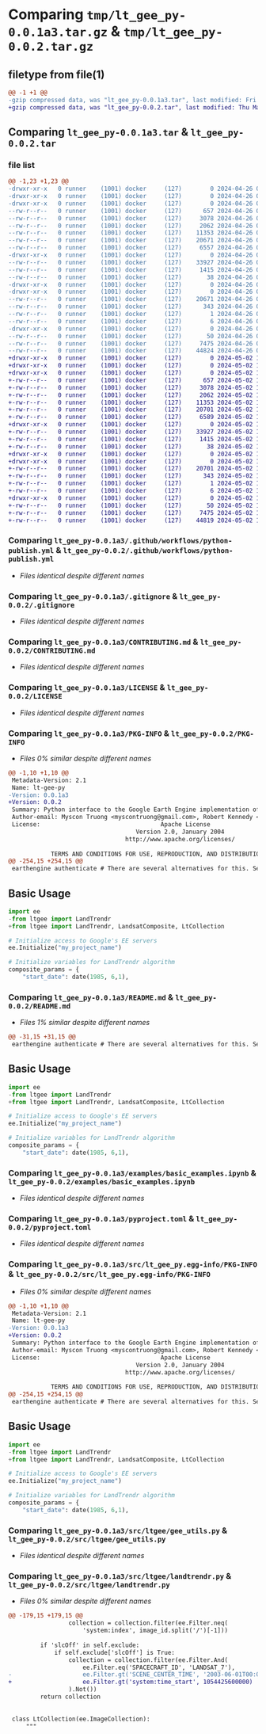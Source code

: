 # Comparing `tmp/lt_gee_py-0.0.1a3.tar.gz` & `tmp/lt_gee_py-0.0.2.tar.gz`

## filetype from file(1)

```diff
@@ -1 +1 @@
-gzip compressed data, was "lt_gee_py-0.0.1a3.tar", last modified: Fri Apr 26 00:53:33 2024, max compression
+gzip compressed data, was "lt_gee_py-0.0.2.tar", last modified: Thu May  2 17:04:01 2024, max compression
```

## Comparing `lt_gee_py-0.0.1a3.tar` & `lt_gee_py-0.0.2.tar`

### file list

```diff
@@ -1,23 +1,23 @@
-drwxr-xr-x   0 runner    (1001) docker     (127)        0 2024-04-26 00:53:33.108868 lt_gee_py-0.0.1a3/
-drwxr-xr-x   0 runner    (1001) docker     (127)        0 2024-04-26 00:53:33.104868 lt_gee_py-0.0.1a3/.github/
-drwxr-xr-x   0 runner    (1001) docker     (127)        0 2024-04-26 00:53:33.104868 lt_gee_py-0.0.1a3/.github/workflows/
--rw-r--r--   0 runner    (1001) docker     (127)      657 2024-04-26 00:53:12.000000 lt_gee_py-0.0.1a3/.github/workflows/python-publish.yml
--rw-r--r--   0 runner    (1001) docker     (127)     3078 2024-04-26 00:53:12.000000 lt_gee_py-0.0.1a3/.gitignore
--rw-r--r--   0 runner    (1001) docker     (127)     2062 2024-04-26 00:53:12.000000 lt_gee_py-0.0.1a3/CONTRIBUTING.md
--rw-r--r--   0 runner    (1001) docker     (127)    11353 2024-04-26 00:53:12.000000 lt_gee_py-0.0.1a3/LICENSE
--rw-r--r--   0 runner    (1001) docker     (127)    20671 2024-04-26 00:53:33.108868 lt_gee_py-0.0.1a3/PKG-INFO
--rw-r--r--   0 runner    (1001) docker     (127)     6557 2024-04-26 00:53:12.000000 lt_gee_py-0.0.1a3/README.md
-drwxr-xr-x   0 runner    (1001) docker     (127)        0 2024-04-26 00:53:33.104868 lt_gee_py-0.0.1a3/examples/
--rw-r--r--   0 runner    (1001) docker     (127)    33927 2024-04-26 00:53:12.000000 lt_gee_py-0.0.1a3/examples/basic_examples.ipynb
--rw-r--r--   0 runner    (1001) docker     (127)     1415 2024-04-26 00:53:12.000000 lt_gee_py-0.0.1a3/pyproject.toml
--rw-r--r--   0 runner    (1001) docker     (127)       38 2024-04-26 00:53:33.108868 lt_gee_py-0.0.1a3/setup.cfg
-drwxr-xr-x   0 runner    (1001) docker     (127)        0 2024-04-26 00:53:33.104868 lt_gee_py-0.0.1a3/src/
-drwxr-xr-x   0 runner    (1001) docker     (127)        0 2024-04-26 00:53:33.108868 lt_gee_py-0.0.1a3/src/lt_gee_py.egg-info/
--rw-r--r--   0 runner    (1001) docker     (127)    20671 2024-04-26 00:53:33.000000 lt_gee_py-0.0.1a3/src/lt_gee_py.egg-info/PKG-INFO
--rw-r--r--   0 runner    (1001) docker     (127)      343 2024-04-26 00:53:33.000000 lt_gee_py-0.0.1a3/src/lt_gee_py.egg-info/SOURCES.txt
--rw-r--r--   0 runner    (1001) docker     (127)        1 2024-04-26 00:53:33.000000 lt_gee_py-0.0.1a3/src/lt_gee_py.egg-info/dependency_links.txt
--rw-r--r--   0 runner    (1001) docker     (127)        6 2024-04-26 00:53:33.000000 lt_gee_py-0.0.1a3/src/lt_gee_py.egg-info/top_level.txt
-drwxr-xr-x   0 runner    (1001) docker     (127)        0 2024-04-26 00:53:33.108868 lt_gee_py-0.0.1a3/src/ltgee/
--rw-r--r--   0 runner    (1001) docker     (127)       50 2024-04-26 00:53:12.000000 lt_gee_py-0.0.1a3/src/ltgee/__init__.py
--rw-r--r--   0 runner    (1001) docker     (127)     7475 2024-04-26 00:53:12.000000 lt_gee_py-0.0.1a3/src/ltgee/gee_utils.py
--rw-r--r--   0 runner    (1001) docker     (127)    44824 2024-04-26 00:53:12.000000 lt_gee_py-0.0.1a3/src/ltgee/landtrendr.py
+drwxr-xr-x   0 runner    (1001) docker     (127)        0 2024-05-02 17:04:01.109618 lt_gee_py-0.0.2/
+drwxr-xr-x   0 runner    (1001) docker     (127)        0 2024-05-02 17:04:01.105618 lt_gee_py-0.0.2/.github/
+drwxr-xr-x   0 runner    (1001) docker     (127)        0 2024-05-02 17:04:01.105618 lt_gee_py-0.0.2/.github/workflows/
+-rw-r--r--   0 runner    (1001) docker     (127)      657 2024-05-02 17:03:56.000000 lt_gee_py-0.0.2/.github/workflows/python-publish.yml
+-rw-r--r--   0 runner    (1001) docker     (127)     3078 2024-05-02 17:03:56.000000 lt_gee_py-0.0.2/.gitignore
+-rw-r--r--   0 runner    (1001) docker     (127)     2062 2024-05-02 17:03:56.000000 lt_gee_py-0.0.2/CONTRIBUTING.md
+-rw-r--r--   0 runner    (1001) docker     (127)    11353 2024-05-02 17:03:56.000000 lt_gee_py-0.0.2/LICENSE
+-rw-r--r--   0 runner    (1001) docker     (127)    20701 2024-05-02 17:04:01.109618 lt_gee_py-0.0.2/PKG-INFO
+-rw-r--r--   0 runner    (1001) docker     (127)     6589 2024-05-02 17:03:56.000000 lt_gee_py-0.0.2/README.md
+drwxr-xr-x   0 runner    (1001) docker     (127)        0 2024-05-02 17:04:01.105618 lt_gee_py-0.0.2/examples/
+-rw-r--r--   0 runner    (1001) docker     (127)    33927 2024-05-02 17:03:56.000000 lt_gee_py-0.0.2/examples/basic_examples.ipynb
+-rw-r--r--   0 runner    (1001) docker     (127)     1415 2024-05-02 17:03:56.000000 lt_gee_py-0.0.2/pyproject.toml
+-rw-r--r--   0 runner    (1001) docker     (127)       38 2024-05-02 17:04:01.109618 lt_gee_py-0.0.2/setup.cfg
+drwxr-xr-x   0 runner    (1001) docker     (127)        0 2024-05-02 17:04:01.105618 lt_gee_py-0.0.2/src/
+drwxr-xr-x   0 runner    (1001) docker     (127)        0 2024-05-02 17:04:01.109618 lt_gee_py-0.0.2/src/lt_gee_py.egg-info/
+-rw-r--r--   0 runner    (1001) docker     (127)    20701 2024-05-02 17:04:01.000000 lt_gee_py-0.0.2/src/lt_gee_py.egg-info/PKG-INFO
+-rw-r--r--   0 runner    (1001) docker     (127)      343 2024-05-02 17:04:01.000000 lt_gee_py-0.0.2/src/lt_gee_py.egg-info/SOURCES.txt
+-rw-r--r--   0 runner    (1001) docker     (127)        1 2024-05-02 17:04:01.000000 lt_gee_py-0.0.2/src/lt_gee_py.egg-info/dependency_links.txt
+-rw-r--r--   0 runner    (1001) docker     (127)        6 2024-05-02 17:04:01.000000 lt_gee_py-0.0.2/src/lt_gee_py.egg-info/top_level.txt
+drwxr-xr-x   0 runner    (1001) docker     (127)        0 2024-05-02 17:04:01.109618 lt_gee_py-0.0.2/src/ltgee/
+-rw-r--r--   0 runner    (1001) docker     (127)       50 2024-05-02 17:03:56.000000 lt_gee_py-0.0.2/src/ltgee/__init__.py
+-rw-r--r--   0 runner    (1001) docker     (127)     7475 2024-05-02 17:03:56.000000 lt_gee_py-0.0.2/src/ltgee/gee_utils.py
+-rw-r--r--   0 runner    (1001) docker     (127)    44819 2024-05-02 17:03:56.000000 lt_gee_py-0.0.2/src/ltgee/landtrendr.py
```

### Comparing `lt_gee_py-0.0.1a3/.github/workflows/python-publish.yml` & `lt_gee_py-0.0.2/.github/workflows/python-publish.yml`

 * *Files identical despite different names*

### Comparing `lt_gee_py-0.0.1a3/.gitignore` & `lt_gee_py-0.0.2/.gitignore`

 * *Files identical despite different names*

### Comparing `lt_gee_py-0.0.1a3/CONTRIBUTING.md` & `lt_gee_py-0.0.2/CONTRIBUTING.md`

 * *Files identical despite different names*

### Comparing `lt_gee_py-0.0.1a3/LICENSE` & `lt_gee_py-0.0.2/LICENSE`

 * *Files identical despite different names*

### Comparing `lt_gee_py-0.0.1a3/PKG-INFO` & `lt_gee_py-0.0.2/PKG-INFO`

 * *Files 0% similar despite different names*

```diff
@@ -1,10 +1,10 @@
 Metadata-Version: 2.1
 Name: lt-gee-py
-Version: 0.0.1a3
+Version: 0.0.2
 Summary: Python interface to the Google Earth Engine implementation of the LandTrendr spectral-temporal segmentation algorithm.
 Author-email: Myscon Truong <myscontruong@gmail.com>, Robert Kennedy <robert.kennedy@oregonstate.edu>, Peter Clary <clarype@oregonstate.edu>
 License:                                  Apache License
                                    Version 2.0, January 2004
                                 http://www.apache.org/licenses/
         
            TERMS AND CONDITIONS FOR USE, REPRODUCTION, AND DISTRIBUTION
@@ -254,15 +254,15 @@
 earthengine authenticate # There are several alternatives for this. See link above.
 ```
 
 ## Basic Usage
 
 ```python
 import ee
-from ltgee import LandTrendr
+from ltgee import LandTrendr, LandsatComposite, LtCollection
 
 # Initialize access to Google's EE servers
 ee.Initialize("my_project_name")
 
 # Initialize variables for LandTrendr algorithm
 composite_params = {
     "start_date": date(1985, 6,1),
```

### Comparing `lt_gee_py-0.0.1a3/README.md` & `lt_gee_py-0.0.2/README.md`

 * *Files 1% similar despite different names*

```diff
@@ -31,15 +31,15 @@
 earthengine authenticate # There are several alternatives for this. See link above.
 ```
 
 ## Basic Usage
 
 ```python
 import ee
-from ltgee import LandTrendr
+from ltgee import LandTrendr, LandsatComposite, LtCollection
 
 # Initialize access to Google's EE servers
 ee.Initialize("my_project_name")
 
 # Initialize variables for LandTrendr algorithm
 composite_params = {
     "start_date": date(1985, 6,1),
```

### Comparing `lt_gee_py-0.0.1a3/examples/basic_examples.ipynb` & `lt_gee_py-0.0.2/examples/basic_examples.ipynb`

 * *Files identical despite different names*

### Comparing `lt_gee_py-0.0.1a3/pyproject.toml` & `lt_gee_py-0.0.2/pyproject.toml`

 * *Files identical despite different names*

### Comparing `lt_gee_py-0.0.1a3/src/lt_gee_py.egg-info/PKG-INFO` & `lt_gee_py-0.0.2/src/lt_gee_py.egg-info/PKG-INFO`

 * *Files 0% similar despite different names*

```diff
@@ -1,10 +1,10 @@
 Metadata-Version: 2.1
 Name: lt-gee-py
-Version: 0.0.1a3
+Version: 0.0.2
 Summary: Python interface to the Google Earth Engine implementation of the LandTrendr spectral-temporal segmentation algorithm.
 Author-email: Myscon Truong <myscontruong@gmail.com>, Robert Kennedy <robert.kennedy@oregonstate.edu>, Peter Clary <clarype@oregonstate.edu>
 License:                                  Apache License
                                    Version 2.0, January 2004
                                 http://www.apache.org/licenses/
         
            TERMS AND CONDITIONS FOR USE, REPRODUCTION, AND DISTRIBUTION
@@ -254,15 +254,15 @@
 earthengine authenticate # There are several alternatives for this. See link above.
 ```
 
 ## Basic Usage
 
 ```python
 import ee
-from ltgee import LandTrendr
+from ltgee import LandTrendr, LandsatComposite, LtCollection
 
 # Initialize access to Google's EE servers
 ee.Initialize("my_project_name")
 
 # Initialize variables for LandTrendr algorithm
 composite_params = {
     "start_date": date(1985, 6,1),
```

### Comparing `lt_gee_py-0.0.1a3/src/ltgee/gee_utils.py` & `lt_gee_py-0.0.2/src/ltgee/gee_utils.py`

 * *Files identical despite different names*

### Comparing `lt_gee_py-0.0.1a3/src/ltgee/landtrendr.py` & `lt_gee_py-0.0.2/src/ltgee/landtrendr.py`

 * *Files 0% similar despite different names*

```diff
@@ -179,15 +179,15 @@
                 collection = collection.filter(ee.Filter.neq(
                     'system:index', image_id.split('/')[-1]))
 
         if 'slcOff' in self.exclude:
             if self.exclude['slcOff'] is True:
                 collection = collection.filter(ee.Filter.And(
                     ee.Filter.eq('SPACECRAFT_ID', 'LANDSAT_7'),
-                    ee.Filter.gt('SCENE_CENTER_TIME', '2003-06-01T00:00')
+                    ee.Filter.gt('system:time_start', 1054425600000)
                 ).Not())
         return collection
 
 
 class LtCollection(ee.ImageCollection):
     """
```

